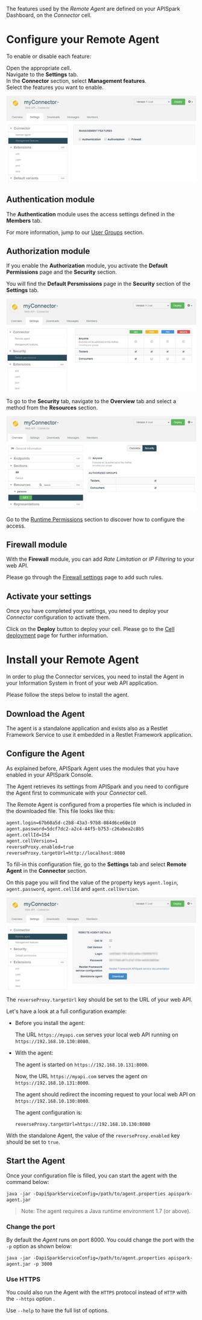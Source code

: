 The features used by the *Remote Agent* are defined on your APISpark Dashboard, on the *Connector* cell.

# Configure your Remote Agent

To enable or disable each feature:

Open the appropriate cell.  
Navigate to the **Settings** tab.  
In the **Connector** section, select **Management features**.  
Select the features you want to enable.

![Manage features](images/remote-agent-feature-management.jpg "Manage features")

## Authentication module

The **Authentication** module uses the access settings defined in the **Members** tab.

For more information, jump to our [User Groups](technical-resources/apispark/guide/publish/secure/user-groups "User Groups") section.

## Authorization module

If you enable the **Authorization** module, you activate the **Default Permissions** page and the **Security** section.

You will find the **Default Persmissions** page in the **Security** section of the **Settings** tab.

![Security tab](images/default-permission.jpg "Security tab")

To go to the **Security** tab, navigate to the **Overview** tab and select a method from the **Resources** section.

![Security tab](images/method-security.jpg "Security tab")

Go to the [Runtime Permissions](technical-resources/apispark/guide/publish/secure/runtime-permissions "Runtime Permissions") section to discover how to configure the access.

## Firewall module

With the **Firewall** module, you can add *Rate Limitation* or *IP Filtering* to your web API.

Please go through the [Firewall settings](technical-resources/apispark/guide/publish/secure/firewall-settings "Firewall Settings") page to add such rules.

## Activate your settings

Once you have completed your settings, you need to deploy your *Connector* configuration to activate them.

Click on the **Deploy** button to deploy your cell. Please go to the [Cell deployment](technical-resources/apispark/guide/explore/cell-deployment "Cell deployment") page for further information.

# Install your Remote Agent

In order to plug the Connector services, you need to install the Agent in your Information System in front of your web API application.

Please follow the steps below to install the agent.

## Download the Agent

The agent is a standalone application and exists also as a Restlet Framework Service to use it embedded in a Restlet Framework application.

<!-- TODO add download link and restlet framework guide link -->

## Configure the Agent

As explained before, APISpark Agent uses the modules that you have enabled in your APISpark Console.

The Agent retrieves its settings from APISpark and you need to configure the Agent first to communicate with your *Connector* cell.

The Remote Agent is configured from a properties file which is included in the downloaded file. This file looks like this:

```properties
agent.login=67b60a5d-c2b8-43a3-97b8-084d6ce60e10
agent.password=5dcf7dc2-a2c4-44f5-b753-c26abea2c8b5
agent.cellId=154
agent.cellVersion=1
reverseProxy.enabled=true
reverseProxy.targetUrl=http://localhost:8080
```

To fill-in this configuration file, go to the **Settings** tab and select **Remote Agent** in the **Connector** section.

On this page you will find the value of the property keys `agent.login`, `agent.password`, `agent.cellId` and `agent.cellVersion`.

![Remote Agent](images/remote-agent-configuration.jpg "Remote Agent")

The `reverseProxy.targetUrl` key should be set to the URL of your web API.

Let's have a look at a full configuration example:

* Before you install the agent:

  The URL `https://myapi.com` serves your local web API running on `https://192.168.10.130:8080`.

* With the agent:

  The agent is started on `https://192.168.10.131:8000`.

  Now, the URL `https://myapi.com` serves the agent on `https://192.168.10.131:8000`.

  The agent should redirect the incoming request to your local web API on `https://192.168.10.130:8080`.

  The agent configuration is:

  ```properties
  reverseProxy.targetUrl=https://192.168.10.130:8080
  ```

With the standalone Agent, the value of the `reverseProxy.enabled` key should be set to `true`.

## Start the Agent

Once your configuration file is filled, you can start the agent with the command below:

```
java -jar -DapiSparkServiceConfig=/path/to/agent.properties apispark-agent.jar
```

  > Note:
  > The agent requires a Java runtime environment 1.7 (or above).

### Change the port

By default the *Agent* runs on port 8000. You could change the port with the `-p` option as shown below:

```
java -jar -DapiSparkServiceConfig=/path/to/agent.properties apispark-agent.jar -p 3000
```

### Use HTTPS

You could also run the Agent with the `HTTPS` protocol instead of `HTTP` with the `--https` option .

Use `--help` to have the full list of options.
